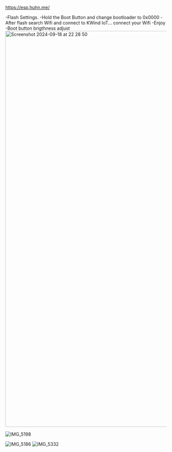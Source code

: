 https://esp.huhn.me/

-Flash Settings.
-Hold the Boot Button
and change bootloader to 0x0000
-After flash search Wifi and connect to KWind IoT... connect your Wifi
-Enjoy
-Boot button brigthness adjust
<img width="1235" alt="Screenshot 2024-09-18 at 22 28 50" src="https://github.com/user-attachments/assets/e1c62184-66ea-4861-800d-80b51a63429e">

![IMG_5198](https://github.com/user-attachments/assets/9890f00c-bf97-4850-b082-0e51f8dd92ad)


![IMG_5186](https://github.com/user-attachments/assets/e8ef6494-38d3-4a91-8002-e31607693537)
![IMG_5332](https://github.com/user-attachments/assets/3fe254c6-9818-4cbd-9792-02275686a747)
